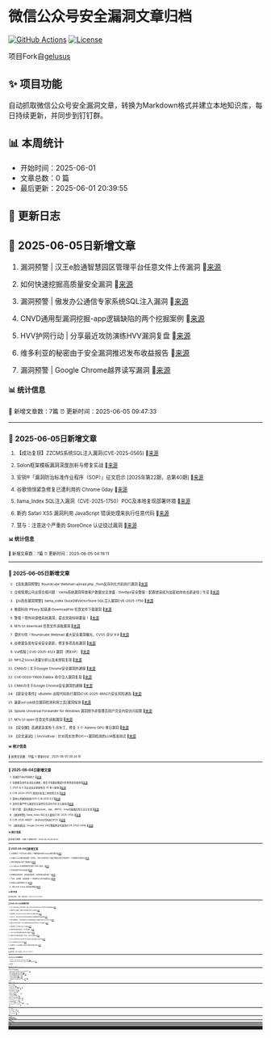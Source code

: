 # 微信公众号安全漏洞文章归档

[![GitHub Actions](https://github.com/gelusus/wxvl/actions/workflows/update_today.yml/badge.svg)](https://github.com/gelusus/wxvl/actions)
[![License](https://img.shields.io/badge/license-MIT-blue.svg)](LICENSE)

项目Fork自[gelusus](https://github.com/gelusus/wxvl)

## ✨ 项目功能

自动抓取微信公众号安全漏洞文章，转换为Markdown格式并建立本地知识库，每日持续更新，并同步到钉钉群。

## 📊 本周统计
- 开始时间：2025-06-01
- 文章总数：0 篇
- 最后更新：2025-06-01 20:39:55

## 📝 更新日志

## 📢 2025-06-05日新增文章

1. 漏洞预警 | 汉王e脸通智慧园区管理平台任意文件上传漏洞 🔗[来源](https://mp.weixin.qq.com/s?__biz=MzkwMTQ0NDA1NQ==&mid=2247493312&idx=3&sn=181705888a549777ca5ddc60469799af)

2. 如何快速挖掘高质量安全漏洞 🔗[来源](https://mp.weixin.qq.com/s?__biz=MjM5OTk4MDE2MA==&mid=2655281545&idx=1&sn=c51dacb03c32e53c22ea3c7ee12da50e)

3. 漏洞预警 | 傲发办公通信专家系统SQL注入漏洞 🔗[来源](https://mp.weixin.qq.com/s?__biz=MzkwMTQ0NDA1NQ==&mid=2247493312&idx=2&sn=34a6edf72fcd14c1c0603c5e647f1f18)

4. CNVD通用型漏洞挖掘-app逻辑缺陷的两个挖掘案例 🔗[来源](https://mp.weixin.qq.com/s?__biz=Mzg2ODYxMzY3OQ==&mid=2247519424&idx=1&sn=d2898555db99efec97a2a0bf0a748284)

5. HVV护网行动 | 分享最近攻防演练HVV漏洞复盘 🔗[来源](https://mp.weixin.qq.com/s?__biz=Mzg2MDg0ODg1NQ==&mid=2247546428&idx=2&sn=6f40163d3d690076a95f75e1becb1dd3)

6. 维多利亚的秘密由于安全漏洞推迟发布收益报告 🔗[来源](https://mp.weixin.qq.com/s?__biz=MzA5MzU5MzQzMA==&mid=2652116177&idx=1&sn=b61a279f71e939047cb92a3467d505fe)

7. 漏洞预警 | Google Chrome越界读写漏洞 🔗[来源](https://mp.weixin.qq.com/s?__biz=MzkwMTQ0NDA1NQ==&mid=2247493312&idx=1&sn=11be0c58b7008b8cc0ccf0e7c2e69492)

#### 📊 统计信息
<small>📝 新增文章数：7篇
⏰ 更新时间：2025-06-05 09:47:33<small>

---


## 📢 2025-06-05日新增文章

1. 【成功复现】ZZCMS系统SQL注入漏洞(CVE-2025-0565) 🔗[来源](https://mp.weixin.qq.com/s?__biz=MzU2NDgzOTQzNw==&mid=2247503353&idx=1&sn=2879dd13e8053ea89d8b73c643cf584c)

2. Solon框架模板漏洞深度剖析与修复实战 🔗[来源](https://mp.weixin.qq.com/s?__biz=MzkxNTIwNTkyNg==&mid=2247555033&idx=1&sn=8b9eb9d96e81a19e599e4b06d4acd1d8)

3. 安钥®「漏洞防治标准作业程序（SOP）」征文启示 [2025年第22期，总第40期] 🔗[来源](https://mp.weixin.qq.com/s?__biz=Mzk0OTQzMDI4Mg==&mid=2247484865&idx=1&sn=8b1d3df35de589153681dbd36d404672)

4. 谷歌悄悄紧急修复已遭利用的 Chrome 0day 🔗[来源](https://mp.weixin.qq.com/s?__biz=MzI2NTg4OTc5Nw==&mid=2247523177&idx=1&sn=6ead40fb0a70735a161f4ecd984a3f01)

5. llama_Index SQL注入漏洞（CVE-2025-1750）POC及本地复现部署环境 🔗[来源](https://mp.weixin.qq.com/s?__biz=MzkwMzUyMjk2MQ==&mid=2247484462&idx=1&sn=7a2f920a5bd2ec339a782f88f68fa3ed)

6. 新的 Safari XSS 漏洞利用 JavaScript 错误处理来执行任意代码 🔗[来源](https://mp.weixin.qq.com/s?__biz=MzI0NzE4ODk1Mw==&mid=2652096308&idx=1&sn=d4d276386458934743383a476c8c2723)

7. 慧与：注意这个严重的 StoreOnce 认证绕过漏洞 🔗[来源](https://mp.weixin.qq.com/s?__biz=MzI2NTg4OTc5Nw==&mid=2247523177&idx=2&sn=5f49791311ee93aa1acd5a1dd56c0a88)

#### 📊 统计信息
<small>📝 新增文章数：7篇
⏰ 更新时间：2025-06-05 04:19:11<small>

---


## 📢 2025-06-05日新增文章

1. 【高危漏洞预警】Roundcube Webmail upload.php _from反序列化代码执行漏洞 🔗[来源](https://mp.weixin.qq.com/s?__biz=MzI3NzMzNzE5Ng==&mid=2247490183&idx=2&sn=26d52c8caaf272e72f132b255994b95a)

2. 合规管理公司出现合规问题：Vanta系统漏洞导致客户数据交叉泄露：DevOps安全警报：配置错误成为加密劫持攻击新途径 | 牛览 🔗[来源](https://mp.weixin.qq.com/s?__biz=MjM5Njc3NjM4MA==&mid=2651137085&idx=2&sn=a1068ce13789e6cc3241c9e621774f49)

3. 【AI高危漏洞预警】llama_index DuckDBVectorStore SQL注入漏洞CVE-2025-1750 🔗[来源](https://mp.weixin.qq.com/s?__biz=MzI3NzMzNzE5Ng==&mid=2247490183&idx=1&sn=8796151f4fa121bbb37bd0cbfe9f8b11)

4. 唯德科创 IPEasy 知易通 DownloadFile 任意文件下载漏洞 🔗[来源](https://mp.weixin.qq.com/s?__biz=MzkzNzMxODkzMw==&mid=2247485894&idx=1&sn=c532159a5a85d9939354104532ecd411)

5. 警惕！境外间谍借系统漏洞，直击党政科研要害！ 🔗[来源](https://mp.weixin.qq.com/s?__biz=MzkzNjIzMjM5Ng==&mid=2247492623&idx=1&sn=850372f429fe2877e3bc96d0d6f52967)

6. M7s UI download 任意文件读取漏洞 🔗[来源](https://mp.weixin.qq.com/s?__biz=MzkzMTcwMTg1Mg==&mid=2247491693&idx=1&sn=4f6b2b1ccf9491a261ce9ce50a700534)

7. 潜伏10年！Roundcube Webmail 重大安全漏洞曝光，CVSS 评分 9.9 🔗[来源](https://mp.weixin.qq.com/s?__biz=MjM5NTc2MDYxMw==&mid=2458595168&idx=3&sn=1778f7b154f1be5f2139f7fdca6dc4be)

8. 谷歌紧急发布安卓安全更新，修复多项高危漏洞 🔗[来源](https://mp.weixin.qq.com/s?__biz=MjM5NjA0NjgyMA==&mid=2651322480&idx=4&sn=1305aad8febb12c5f092cba247ab1534)

9. Vul情报 | CVE-2025-4123 漏洞（附EXP） 🔗[来源](https://mp.weixin.qq.com/s?__biz=MzI1NTM4ODIxMw==&mid=2247501362&idx=1&sn=01b71332a9c7c08f19fa2bd90f837ca6)

10. NPS之Socks流量分析以及未授权复现 🔗[来源](https://mp.weixin.qq.com/s?__biz=MzkyNTY3Nzc3Mg==&mid=2247489932&idx=1&sn=ad2b365fc59ff231cc27cb2df0aab090)

11. CNNVD | 关于Google Chrome安全漏洞的通报 🔗[来源](https://mp.weixin.qq.com/s?__biz=MzA5MzE5MDAzOA==&mid=2664243600&idx=1&sn=a254cce915bb8018f5d4620176b69f20)

12. CVE-2020-11800 Zabbix 命令注入漏洞复现 🔗[来源](https://mp.weixin.qq.com/s?__biz=MzU0NTU5NTA4NQ==&mid=2247491726&idx=1&sn=a620064d4be426858ff4515ad6baa67d)

13. CNNVD关于Google Chrome安全漏洞的通报 🔗[来源](https://mp.weixin.qq.com/s?__biz=MzAxODY1OTM5OQ==&mid=2651463091&idx=1&sn=cf5d4e1447040ab6b1b31484430e7834)

14. 【新安全事件】vBulletin 远程代码执行漏洞(CVE-2025-48827)安全风险通告 🔗[来源](https://mp.weixin.qq.com/s?__biz=MzU5NDgxODU1MQ==&mid=2247503443&idx=1&sn=763f543a4089f1b08833ccbac7059be5)

15. 最新xxl-job综合漏洞检测利用工具|漏洞探测 🔗[来源](https://mp.weixin.qq.com/s?__biz=Mzg3ODE2MjkxMQ==&mid=2247491941&idx=1&sn=180a7a72b014cd3156a1f44dee242368)

16. Splunk Universal Forwarder for Windows 漏洞授予非管理员用户完全内容访问权限 🔗[来源](https://mp.weixin.qq.com/s?__biz=MzI0NzE4ODk1Mw==&mid=2652096308&idx=2&sn=63481e238664f1bde33e4fa50f1ee971)

17. M7s UI open 任意文件读取漏洞 🔗[来源](https://mp.weixin.qq.com/s?__biz=MzkzMTcwMTg1Mg==&mid=2247491684&idx=1&sn=07dbb62f791af15130c9a2bbcdc77c41)

18. 【安全圈】高通紧急发布 5 月补丁，修复 3 个 Adreno GPU 零日漏洞 🔗[来源](https://mp.weixin.qq.com/s?__biz=MzIzMzE4NDU1OQ==&mid=2652069999&idx=2&sn=31032694ae0b355efabdb89fde5ebc02)

19. 【论文速读】| SecVulEval：针对真实世界C∕C++漏洞检测的LLM基准测试 🔗[来源](https://mp.weixin.qq.com/s?__biz=MzkzNDUxOTk2Mw==&mid=2247496548&idx=1&sn=80b474dcabbcb2690af97241a091e02e)

#### 📊 统计信息
<small>📝 新增文章数：19篇
⏰ 更新时间：2025-06-05 00:24:19<small>

---


## 📢 2025-06-04日新增文章

1. 某园区0day代码审计 🔗[来源](https://mp.weixin.qq.com/s?__biz=MzkyMjM5NDM3NQ==&mid=2247486536&idx=1&sn=9a6234de86003dce55ef80148b372a1f)

2. 谷歌紧急发布安卓安全更新，修复可导致权限提升的多项高危漏洞 🔗[来源](https://mp.weixin.qq.com/s?__biz=MzUyMzczNzUyNQ==&mid=2247524681&idx=3&sn=a29e14d95783cd29e736a3f282efa03a)

3. 2025 年 6 月安卓安全更新修复 30 多个漏洞 🔗[来源](https://mp.weixin.qq.com/s?__biz=MzI2NzAwOTg4NQ==&mid=2649795315&idx=3&sn=295593d68ae1db67020a8b1080cca5cc)

4. CVE-2024-47575 漏洞分析及三种利用方式 🔗[来源](https://mp.weixin.qq.com/s?__biz=Mzk0OTU2ODQ4Mw==&mid=2247487354&idx=1&sn=44aee310cb9ef148d0a41a5da713e6c6)

5. 雷神众测漏洞周报2025.5.26-2025.6.2 🔗[来源](https://mp.weixin.qq.com/s?__biz=MzI0NzEwOTM0MA==&mid=2652503426&idx=1&sn=115407d3c71a09bb32a1e396ce382f5a)

6. 某优化版PHP九国语言交易所存在前台SQL注入漏洞 🔗[来源](https://mp.weixin.qq.com/s?__biz=Mzg4MTkwMTI5Mw==&mid=2247489823&idx=1&sn=050f5a09a08d9878b8aa12897bdb5165)

7. 第125篇：蓝队溯源之burpsuite、zap、AWVS、xray扫描器反制方法与复现 🔗[来源](https://mp.weixin.qq.com/s?__biz=Mzg2NjUzNzg4Ng==&mid=2247484703&idx=1&sn=720816ecc0b5ad2912dd2a40ba854d57)

8. 【漏洞预警】llama_index SQL注入漏洞(CVE-2025-1750) 🔗[来源](https://mp.weixin.qq.com/s?__biz=Mzg5MDk3MTgxOQ==&mid=2247499910&idx=1&sn=df1de2e9b4b1e20a50c035217bcd298d)

9. CVE-2025-48827：vbulletin代码执行POC 🔗[来源](https://mp.weixin.qq.com/s?__biz=Mzg3NzU1NzIyMg==&mid=2247485051&idx=1&sn=af7709c22592ba59aa6272659d0f4772)

10. 【漏洞通告】Google Chrome V8引擎越界读写漏洞(CVE-2025-5419) 🔗[来源](https://mp.weixin.qq.com/s?__biz=MzkzNzY5OTg2Ng==&mid=2247501135&idx=2&sn=482408cecbddba76f261d8619d97d676)

#### 📊 统计信息
<small>📝 新增文章数：10篇
⏰ 更新时间：2025-06-04 16:30:10<small>

---


## 📢 2025-06-04日新增文章

1. 谷歌修复了今年年初以来第二个被积极利用的Chrome零日漏洞 🔗[来源](https://mp.weixin.qq.com/s?__biz=Mzg3OTc0NDcyNQ==&mid=2247493984&idx=1&sn=9ba0403347dc177e4caa30af389f631f)

2. 谷歌Chrome零日漏洞遭广泛利用，可执行任意代码 | 顶级大模型向警方举报用户！AI告密排行榜出炉 🔗[来源](https://mp.weixin.qq.com/s?__biz=MzI1OTA1MzQzNA==&mid=2651248052&idx=1&sn=54f78fda5dc9802dddda0d47a5adbc43)

3. 源码泄露审计文件下载漏洞 🔗[来源](https://mp.weixin.qq.com/s?__biz=MzkwODc1NTgyMg==&mid=2247485369&idx=1&sn=ad3ebcd655dc05dcb2d59189a2c5c626)

4. 从 Rebuild 企业级系统代码审计 SSRF 漏洞。 🔗[来源](https://mp.weixin.qq.com/s?__biz=Mzg3MDU1MjgwNA==&mid=2247487453&idx=1&sn=dd70e73a6be4353a33566c323a73d682)

5. EMQX命令执行后渗透 🔗[来源](https://mp.weixin.qq.com/s?__biz=MzAxMjE3ODU3MQ==&mid=2650610964&idx=3&sn=fca50e82f94f682a5a2e622dd3f26c96)

6. 网络安全炼金术：短信轰炸漏洞，从逆向到无限可能？ 🔗[来源](https://mp.weixin.qq.com/s?__biz=MzU3MjczNzA1Ng==&mid=2247497557&idx=2&sn=3e33ffbc2dd2d9b0fdad285363d58325)

7. 牟林：没想到，就是漏洞——特洛伊木马对中国的启示 🔗[来源](https://mp.weixin.qq.com/s?__biz=MzA5MDg1MDUyMA==&mid=2650480002&idx=2&sn=402cda184dbf54409e5116fdefa8c784)

8. 若依Vue漏洞检测工具 🔗[来源](https://mp.weixin.qq.com/s?__biz=Mzk0MDQzNzY5NQ==&mid=2247493719&idx=1&sn=72763c3bcfa2e8e472e60e7dc715d642)

9. 【$6,000】Firefox 高危漏洞披露 🔗[来源](https://mp.weixin.qq.com/s?__biz=MjM5Mzc4MzUzMQ==&mid=2650261263&idx=1&sn=509e830ca163d3c541c8824bea2e5592)

#### 📊 统计信息
<small>📝 新增文章数：9篇
⏰ 更新时间：2025-06-04 12:29:00<small>

---


## 📢 2025-06-04日新增文章

1. 基于 ViewState 反序列化漏洞，通过 Sharp4ViewStateShell 执行命令实现权限维持 🔗[来源](https://mp.weixin.qq.com/s?__biz=MzUyOTc3NTQ5MA==&mid=2247499805&idx=1&sn=a79411db28696f519f55efa6370f29fe)

2. 漏洞预警 | 傲发办公通信专家系统任意文件上传漏洞 🔗[来源](https://mp.weixin.qq.com/s?__biz=MzkwMTQ0NDA1NQ==&mid=2247493301&idx=3&sn=455aa6ff47c1f7ac85e74f8d8b1aba98)

3. 漏洞预警 | PrestaShop tshirtecommerce目录遍历漏洞 🔗[来源](https://mp.weixin.qq.com/s?__biz=MzkwMTQ0NDA1NQ==&mid=2247493301&idx=1&sn=964eaacc145b0d78dc3d84aaac8d2df2)

4. 潜伏十年！Roundcube Webmail高危漏洞让黑客随意操控你的邮箱 🔗[来源](https://mp.weixin.qq.com/s?__biz=Mzg4NTg5MDQ0OA==&mid=2247488038&idx=1&sn=2aef72e57e0086e4305d23d00c35d9a4)

5. 6年旧镜像翻车！手把手教你用Docker部署最新版企业级漏洞扫描工具OpenVAS 🔗[来源](https://mp.weixin.qq.com/s?__biz=MzI4NjAzMTk3MA==&mid=2458860633&idx=1&sn=5b6cc0f21b97d658225bc4e366ee3398)

6. 硬件安全研究员震惊！STM32漏洞利用实现任意代码执行全过程曝光 🔗[来源](https://mp.weixin.qq.com/s?__biz=MzI1Mjk2MTM1OQ==&mid=2247485584&idx=1&sn=6342934e6aa5ea24f539787d268c36ad)

7. 漏洞预警 | JEEWMS SQL注入漏洞 🔗[来源](https://mp.weixin.qq.com/s?__biz=MzkwMTQ0NDA1NQ==&mid=2247493301&idx=2&sn=f64ceabd513c7af560752897f9bc90f1)

8. 简单好用的漏洞管理工具（附下载链接） 🔗[来源](https://mp.weixin.qq.com/s?__biz=Mzg5OTYxMjk0Mw==&mid=2247490611&idx=1&sn=5696e7fcac9c7646ac8fd23c5c37b1ac)

9. 【src】SRC漏洞挖掘信息收集与挖掘技巧 🔗[来源](https://mp.weixin.qq.com/s?__biz=Mzk0Mzc1MTI2Nw==&mid=2247491180&idx=1&sn=b210da06b518e42b574e7a6206c75449)

10. 谷歌Chrome零日漏洞遭广泛利用，可执行任意代码 🔗[来源](https://mp.weixin.qq.com/s?__biz=MzU2NDY2OTU4Nw==&mid=2247520871&idx=1&sn=0706c2bac7206e0f05fdfa4bca5677e4)

11. 有 10 年历史的 Roundcube RCE 漏洞可让攻击者执行恶意代码 🔗[来源](https://mp.weixin.qq.com/s?__biz=MzI2NzAwOTg4NQ==&mid=2649795315&idx=2&sn=d0015fdb76b856cd4959e7046d09c8a9)

12. xxl-job漏洞综合利用工具 🔗[来源](https://mp.weixin.qq.com/s?__biz=MzkwMzMwODg2Mw==&mid=2247512556&idx=1&sn=b112e0baa0b36ba161ef60910b3ae0ca)

13. 高通修复了三个在有限针对性攻击中被利用的零日漏洞 🔗[来源](https://mp.weixin.qq.com/s?__biz=Mzg3OTc0NDcyNQ==&mid=2247493984&idx=2&sn=81c758ea9cbb9fea538712b2b954e868)

#### 📊 统计信息
<small>📝 新增文章数：13篇
⏰ 更新时间：2025-06-04 09:49:14<small>

---


## 📢 2025-06-04日新增文章

1. CVSS10分！vBulletin远程代码执行漏洞安全风险通告 🔗[来源](https://mp.weixin.qq.com/s?__biz=MjM5NjY2MTIzMw==&mid=2650623594&idx=2&sn=120a04c661d02eabd3898c0da6d200f3)

2. 后渗透神器AdaptixC2红队渗测试多人协作框架（附带教程）|漏洞探测 🔗[来源](https://mp.weixin.qq.com/s?__biz=Mzg3ODE2MjkxMQ==&mid=2247491927&idx=1&sn=8ff43a267d390da09bb09964f1c7c522)

#### 📊 统计信息
<small>📝 新增文章数：2篇
⏰ 更新时间：2025-06-04 04:24:23<small>

---


## 📢 2025-06-04日新增文章

1. 紧急预警：谷歌Chrome高危0Day漏洞（CVE-2025-5419）遭黑客大规模利用！ 🔗[来源](https://mp.weixin.qq.com/s?__biz=MzkwMzYyNzQ1NA==&mid=2247485477&idx=1&sn=d14d0b13567a89ebdf0c7f7311643b87)

2. 隐秘的 npm 供应链攻击：误植域名导致RCE和数据破坏 🔗[来源](https://mp.weixin.qq.com/s?__biz=MzI2NTg4OTc5Nw==&mid=2247523167&idx=2&sn=4249c8e9e0dace01810c665eda52c421)

3. 天擎终端安全管理系统getsimilarlist存在SQL注入漏洞 🔗[来源](https://mp.weixin.qq.com/s?__biz=MzU1NTQ5MDEwNw==&mid=2247485116&idx=1&sn=306e44f00e3fa6ac9ef562887dfe241e)

4. 杭州三一谦成科技车辆监控服务平台 platformSql SQL注入漏洞 🔗[来源](https://mp.weixin.qq.com/s?__biz=MzkzNzMxODkzMw==&mid=2247485889&idx=1&sn=6c577fda35fc0647c190200cce377544)

5. java审计之下载漏洞获取到的代码如何断点调试 🔗[来源](https://mp.weixin.qq.com/s?__biz=Mzk0NDU5NTc4OA==&mid=2247484586&idx=1&sn=61cc63ef6e7072a562ffca32d9e0498a)

6. Edu实战记录 | 四个漏洞打包提交 🔗[来源](https://mp.weixin.qq.com/s?__biz=MzkyNTUyNTE5OA==&mid=2247487122&idx=1&sn=85d1305a6894dabf8e32db3149494fc0)

7. SRC凭什么要为“废物”白帽子的真实漏洞付费？ 🔗[来源](https://mp.weixin.qq.com/s?__biz=MzkwODI1ODgzOA==&mid=2247507104&idx=1&sn=48dabeea7a2f1ec51307204a97523111)

8. vBulletin replaceAdTemplate 远程代码执行漏洞 (CVE-2025-48827) 🔗[来源](https://mp.weixin.qq.com/s?__biz=MzkzMTcwMTg1Mg==&mid=2247491674&idx=1&sn=0f431e61e3429ce89491799a3222c337)

9. 【AI高危漏洞预警】AstrBot路径遍历漏洞CVE-2025-48957 🔗[来源](https://mp.weixin.qq.com/s?__biz=MzI3NzMzNzE5Ng==&mid=2247490173&idx=2&sn=86d636b4d5e7fb36ab9a97507f549c21)

#### 📊 统计信息
<small>📝 新增文章数：9篇
⏰ 更新时间：2025-06-04 00:29:33<small>

---


## 📢 2025-06-03日新增文章

1. 漏洞通告 | llama_Index SQL注入漏洞 🔗[来源](https://mp.weixin.qq.com/s?__biz=Mzg5MTc3ODY4Mw==&mid=2247507765&idx=1&sn=9504084832ca68bdca9d43324f9d7474)

2. SRC漏洞挖掘：别再盯着那些烂大街的姿势了！ 🔗[来源](https://mp.weixin.qq.com/s?__biz=MzU3MjczNzA1Ng==&mid=2247497545&idx=2&sn=388a1ddd29a198e2ec0aa94088e91f4f)

3. 小心全屏“障眼法”！苹果浏览器曝BitM攻击漏洞，登录凭证面临失窃风险！ 🔗[来源](https://mp.weixin.qq.com/s?__biz=MzA4NTY4MjAyMQ==&mid=2447900653&idx=1&sn=d8753f3adada1da31a48013b2410f1c3)

4. 加密算法被破解而导致的漏洞，能按内部已知+通用漏洞忽略吗？ 🔗[来源](https://mp.weixin.qq.com/s?__biz=MzkyOTQzNjIwNw==&mid=2247492458&idx=1&sn=f2fd28cb57bd84b198896cf15b300043)

5. 谷歌Chrome零日漏洞遭广泛利用，可执行任意代码 🔗[来源](https://mp.weixin.qq.com/s?__biz=MjM5NjA0NjgyMA==&mid=2651322416&idx=1&sn=f496ad76672dc84007c77a588480096b)

6. 高通：速修复这三个已遭利用的 Adreno GPU 漏洞 🔗[来源](https://mp.weixin.qq.com/s?__biz=MzI2NTg4OTc5Nw==&mid=2247523167&idx=1&sn=41ef09229896e2bf881d8508d57c29fd)

7. 【1day】某医药系统存在前台SQL注入漏洞 🔗[来源](https://mp.weixin.qq.com/s?__biz=Mzg4MTkwMTI5Mw==&mid=2247489807&idx=1&sn=ae168d989a5d57ebb2fc40ba71f045a3)

8. CNVD漏洞周报2025年第20期 🔗[来源](https://mp.weixin.qq.com/s?__biz=MzU3ODM2NTg2Mg==&mid=2247496018&idx=1&sn=0c204e70771dbe94a5f424a8a21acb78)

9. 【高危漏洞预警】YAML-LibYAML信息泄露漏洞(CVE-2025-40908) 🔗[来源](https://mp.weixin.qq.com/s?__biz=MzI3NzMzNzE5Ng==&mid=2247490173&idx=1&sn=4f5ff7a32aaddb7668e87502c08b810a)

10. CNVD漏洞周报2025年第20期 🔗[来源](https://mp.weixin.qq.com/s?__biz=MzIwNDk0MDgxMw==&mid=2247499948&idx=1&sn=8d0a50fa3be577710f99f60e0d55b1ea)

11. SRC实战篇-还在交Druid的低危漏洞？ 🔗[来源](https://mp.weixin.qq.com/s?__biz=MzkxMDY3MzQyNQ==&mid=2247484946&idx=1&sn=d5515e74135ed5faeca4b174483625eb)

12. 上周关注度较高的产品安全漏洞(20250526-20250601) 🔗[来源](https://mp.weixin.qq.com/s?__biz=MzU3ODM2NTg2Mg==&mid=2247496018&idx=2&sn=8e0f8b730bf80442638e1ddc4cfaa67d)

13. 【免费领】智能设备安全干货：路由器0day漏洞实战大全 🔗[来源](https://mp.weixin.qq.com/s?__biz=MzkxNTIwNTkyNg==&mid=2247555006&idx=2&sn=df42accd650c3815dec113c6066fbb05)

14. 【风险通告】Roundcube Webmail存在反序列化漏洞（CVE-2025-49113） 🔗[来源](https://mp.weixin.qq.com/s?__biz=MzUzOTE2OTM5Mg==&mid=2247490407&idx=1&sn=59e92744084604a545c4ba90ce5b5901)

15. 【漏洞通告】Google Chrome越界读写漏洞安全风险通告 🔗[来源](https://mp.weixin.qq.com/s?__biz=MzU4NjY4MDAyNQ==&mid=2247497531&idx=1&sn=abfa9f975edcef1c644013013123b992)

16. 第125篇：蓝队溯源之burpsuite、zap、AWVS、xray扫描器反制方法与复现 🔗[来源](https://mp.weixin.qq.com/s?__biz=MzkzMjI1NjI3Ng==&mid=2247487580&idx=1&sn=c3d1340301f061e448a5c33fcf1e724e)

17. Chrome 浏览器V8引擎越界读写漏洞(CVE-2025-5419) 🔗[来源](https://mp.weixin.qq.com/s?__biz=Mzg2NjgzNjA5NQ==&mid=2247524455&idx=1&sn=7d56f68b4a46168ba93320c07c0c6894)

18. 【安全圈】谷歌修复导致 AI 概览称“现在是 2024 年”的漏洞 🔗[来源](https://mp.weixin.qq.com/s?__biz=MzIzMzE4NDU1OQ==&mid=2652069983&idx=2&sn=aadb9b93aed958142a9ead6975be3334)

19. openfire鉴权绕过漏洞原理解析 🔗[来源](https://mp.weixin.qq.com/s?__biz=MjM5MjEyMTcyMQ==&mid=2651037738&idx=1&sn=5caed91973ba168620331341c348e949)

20. 【安全圈】OneDrive 文件选择器漏洞让应用程序获取用户整个云盘的访问权限 🔗[来源](https://mp.weixin.qq.com/s?__biz=MzIzMzE4NDU1OQ==&mid=2652069983&idx=1&sn=eb2edf37f5fe485f355232db8212e7da)

21. 搭建靶场、Windows∕Linux系统安全、sql注入、XSS、代码审计∕RCE、木马免杀、暴力破解、SSRF、提权 🔗[来源](https://mp.weixin.qq.com/s?__biz=MjM5OTk4MDE2MA==&mid=2655281264&idx=2&sn=8bfbc105cc225c87951b3fc957ea7e4c)

22. 群晖DiskStation漏洞利用：从CVE-2024-10442到远程代码执行 🔗[来源](https://mp.weixin.qq.com/s?__biz=MzUzMDUxNTE1Mw==&mid=2247512290&idx=1&sn=59f9e65046dbe616bab36f8cc905751b)

#### 📊 统计信息
<small>📝 新增文章数：22篇
⏰ 更新时间：2025-06-03 20:46:04<small>

---


## 📢 2025-06-03日新增文章

1. 当漏洞成为“数字战争”的弹药，谁能改写攻防规则？(文末赠书) 🔗[来源](https://mp.weixin.qq.com/s?__biz=Mzg4Njc1MTIzMw==&mid=2247485855&idx=1&sn=1ee08da0b56a4bc9dc8d8c78f0c32b52)

2. 还在用Wireshark？这款工具直接帮你提取Web攻击+复现请求全过程！ 🔗[来源](https://mp.weixin.qq.com/s?__biz=MzUyOTcyNDg1OA==&mid=2247484520&idx=1&sn=b2c7479d43d432ea870909c8e2982c67)

3. Nacos Derby命令执行漏洞利用脚本 🔗[来源](https://mp.weixin.qq.com/s?__biz=Mzk0MjY1ODE5Mg==&mid=2247486128&idx=1&sn=f53eee0b5e39100f7c419294e03470f2)

4. 分享一款图形化的 .DS_Store文件泄露、.git目录泄露、.svn目录泄露漏洞利用工具 🔗[来源](https://mp.weixin.qq.com/s?__biz=MzkyNzIxMjM3Mg==&mid=2247490549&idx=1&sn=41c95e54595d2a93aeead92a7d3ccfaf)

5. Linux崩溃报告漏洞（cve -2025- 5054,4598）暴露密码哈希 🔗[来源](https://mp.weixin.qq.com/s?__biz=MzI5NTA0MTY2Mw==&mid=2247485940&idx=1&sn=823869f1102b2f23517af096e86cea71)

6. 【漏洞预警】Google Chrome 越界读写漏洞(CVE-2025-5419) 🔗[来源](https://mp.weixin.qq.com/s?__biz=MzkyNzQzNDI5OQ==&mid=2247486692&idx=1&sn=6cb93ecc909a04b68dfcecff8622eec0)

7. 粉丝福利*3《攻击网络协议：协议漏洞的发现+利用+保护》 🔗[来源](https://mp.weixin.qq.com/s?__biz=Mzk0MTIzNTgzMQ==&mid=2247521231&idx=1&sn=497bf82f8e4dc070256e7da622bae771)

#### 📊 统计信息
<small>📝 新增文章数：7篇
⏰ 更新时间：2025-06-03 16:31:09<small>

---


## 📢 2025-06-03日新增文章

1. 还在用Wireshark？这款工具直接帮你提取Web攻击+复现请求全过程！ 🔗[来源](https://mp.weixin.qq.com/s?__biz=MzkxMTUwOTY1MA==&mid=2247490976&idx=1&sn=36d7bc9e1e4ac616bb517481181ebcd2)

2. 高通警告黑客正在利用三个新修补的 Adreno GPU 漏洞 🔗[来源](https://mp.weixin.qq.com/s?__biz=MzI2NzAwOTg4NQ==&mid=2649795303&idx=3&sn=c9459b810da15cd8177f4838c1d3e015)

3. CVE-2025-40634：TP-Link Archer AX50版本 RCE！ 🔗[来源](https://mp.weixin.qq.com/s?__biz=Mzg3NzU1NzIyMg==&mid=2247485043&idx=1&sn=c1f032c67767a91affd1e7de4abac388)

4. 【已发现在野利用】Google Chrome 越界读写漏洞(CVE-2025-5419)安全风险通告 🔗[来源](https://mp.weixin.qq.com/s?__biz=MzU5NDgxODU1MQ==&mid=2247503432&idx=1&sn=07b94dac013b6a33369f1c15042d40ae)

5. 高通Adreno GPU零日漏洞遭利用，全球安卓用户面临攻击风险 🔗[来源](https://mp.weixin.qq.com/s?__biz=MzAxMjE3ODU3MQ==&mid=2650610951&idx=2&sn=7d6fed8f4199f9bb17e12f1e5fc7043c)

6. 简易短信轰炸漏洞挖掘 🔗[来源](https://mp.weixin.qq.com/s?__biz=MzkxNDAyNTY2NA==&mid=2247519560&idx=2&sn=188f5e1dd0173385a63281695c542aa3)

7. ExploitDB 一款轻量级用于抓取、展示和导出 Exploit-DB中的漏洞数据的工具 🔗[来源](https://mp.weixin.qq.com/s?__biz=MzAxMjE3ODU3MQ==&mid=2650610951&idx=4&sn=e7b9050bc796b2985094177e56102e3a)

8. 两大Linux漏洞曝光，可致敏感数据泄露 🔗[来源](https://mp.weixin.qq.com/s?__biz=Mzg3OTc0NDcyNQ==&mid=2247493973&idx=2&sn=7329951e75e17f34506c3e655c56ef47)

9. 稀土掘金 x Trae 夏日寻宝之旅开启：做任务得积分兑大疆pocket3、Apple watch等豪礼 🔗[来源](https://mp.weixin.qq.com/s?__biz=MzI1MzYzMjE0MQ==&mid=2247514735&idx=2&sn=5a123dd499cc133d89b213a7ca035950)

10. 【CVE-2025-20188】思科 RCE 漏洞分析 🔗[来源](https://mp.weixin.qq.com/s?__biz=MjM5Mzc4MzUzMQ==&mid=2650261256&idx=1&sn=0a74831dec1e22b0350f5b5428d07f10)

11. 突发！朝鲜Lazarus集团突袭韩国多行业，“同步漏洞行动”掀起网络暗战！ 🔗[来源](https://mp.weixin.qq.com/s?__biz=Mzg3OTYxODQxNg==&mid=2247486228&idx=1&sn=ac26bc61a4ca3c9a0877745f4468c114)

#### 📊 统计信息
<small>📝 新增文章数：11篇
⏰ 更新时间：2025-06-03 12:28:34<small>

---


## 📢 2025-06-03日新增文章

1. vBulletin论坛软件曝出两大漏洞正遭活跃攻击 🔗[来源](https://mp.weixin.qq.com/s?__biz=Mzg3OTc0NDcyNQ==&mid=2247493973&idx=4&sn=83f48d8ebe0933c0775806b72338737c)

2. 突破浅层测试桎梏：多维度漏洞挖掘突破与实践探索 🔗[来源](https://mp.weixin.qq.com/s?__biz=MzkxNzY5MTg1Ng==&mid=2247488688&idx=2&sn=ce63f1c9f51187b003ff38f7df255576)

3. Realtek蓝牙HCI适配器驱动程序0day漏洞披露，攻击者可删除Windows任意文件 🔗[来源](https://mp.weixin.qq.com/s?__biz=MzI2NzAwOTg4NQ==&mid=2649795303&idx=2&sn=39e27fa254e9d75b09d7edf6a137246d)

4. 专家发布了关于思科IOS XE WLC漏洞CVE-2025-20188的详细分析 🔗[来源](https://mp.weixin.qq.com/s?__biz=Mzg3OTc0NDcyNQ==&mid=2247493973&idx=1&sn=c1c4477aa71c8c5ec31746683788cc6b)

5. 一款以Web与全版本服务漏洞检测为核心的辅助性主、被动扫描工具 🔗[来源](https://mp.weixin.qq.com/s?__biz=Mzk0ODM0NDIxNQ==&mid=2247494412&idx=1&sn=13bc8dcddd3dad02a2efc9e51490e172)

6. 漏洞预警 | 银达汇智智慧综合管理平台SQL注入漏洞 🔗[来源](https://mp.weixin.qq.com/s?__biz=MzkwMTQ0NDA1NQ==&mid=2247493280&idx=2&sn=959893b377b1f9d3bb3d7df38ce51c70)

7. 漏洞预警 | Google Chrome V8越界写入漏洞 🔗[来源](https://mp.weixin.qq.com/s?__biz=MzkwMTQ0NDA1NQ==&mid=2247493280&idx=1&sn=dab2e1d27876d12d5663f0ae1a7d1c4d)

8. Evertz SDVN 上的远程代码执行 (CVE-2025-4009) 🔗[来源](https://mp.weixin.qq.com/s?__biz=MzAxMjYyMzkwOA==&mid=2247530392&idx=4&sn=f69b52a15a10f1ee3d9ee170ba468a0f)

#### 📊 统计信息
<small>📝 新增文章数：8篇
⏰ 更新时间：2025-06-03 09:48:47<small>

---


## 📢 2025-06-03日新增文章

1. 国产 Web 框架 Solon v2.5.11 RCE && nginxWebUI RCE 🔗[来源](https://mp.weixin.qq.com/s?__biz=MzkzNzMxODkzMw==&mid=2247485884&idx=1&sn=b127b788e9aada865a9653b23919fb67)

#### 📊 统计信息
<small>📝 新增文章数：1篇
⏰ 更新时间：2025-06-03 04:23:50<small>

---


## 📢 2025-06-03日新增文章

1. Linux系统安全警报：Ubuntu和RHEL发现信息泄露漏洞，CVE-2025-4598被评为Moderate 🔗[来源](https://mp.weixin.qq.com/s?__biz=MzIzNDU5NTI4OQ==&mid=2247489373&idx=1&sn=e6f109cf43353dbc8175d922bdedb62a)

2. WordPress suretriggers 权限绕过漏洞 (CVE-2025-3102) 附POC 🔗[来源](https://mp.weixin.qq.com/s?__biz=MzkzMTcwMTg1Mg==&mid=2247491664&idx=1&sn=a8865cbc68fb7086352d521ea2eb1119)

3. 突破常规！文件上传漏洞的6大隐蔽攻击面（多个高危场景剖析）|挖洞技巧 🔗[来源](https://mp.weixin.qq.com/s?__biz=Mzg3ODE2MjkxMQ==&mid=2247491791&idx=1&sn=ff5e4a045c8585d5b404ed420d49d4c0)

4. 严重Linux漏洞致全球数百万系统密码哈希值泄露 🔗[来源](https://mp.weixin.qq.com/s?__biz=MjM5NjA0NjgyMA==&mid=2651322307&idx=1&sn=4063f0cef12989b63bd8d0d3cd998454)

#### 📊 统计信息
<small>📝 新增文章数：4篇
⏰ 更新时间：2025-06-03 00:28:36<small>

---


## 📢 2025-06-02日新增文章

1. AI 安全 近日大模型推理引擎 vLLM 暴出CVSS 9.8高危rce 🔗[来源](https://mp.weixin.qq.com/s?__biz=MzkwMzY2MTcwMw==&mid=2247484883&idx=1&sn=5f24f041519c073a4a195cb4e17604d0)

2. 【两万字原创长文】完全零基础入门Fastjson系列漏洞（基础篇） 🔗[来源](https://mp.weixin.qq.com/s?__biz=MzkzMDY2MDA2Ng==&mid=2247486046&idx=1&sn=ef5ca8771a343763de51286f0d4b13ea)

3. 某园区0day代码审计 🔗[来源](https://mp.weixin.qq.com/s?__biz=Mzg2NTgzMDg1NA==&mid=2247484205&idx=1&sn=bd0d9135fb8a77ecb1a10a022c3432ca)

4. 关键 Linux 漏洞暴露了全球数百万个 Linux 系统上的密码哈希 🔗[来源](https://mp.weixin.qq.com/s?__biz=MzI0NzE4ODk1Mw==&mid=2652096296&idx=2&sn=e36e823e735c1b506cae71c3c20866d5)

#### 📊 统计信息
<small>📝 新增文章数：4篇
⏰ 更新时间：2025-06-02 20:44:36<small>

---


## 📢 2025-06-02日新增文章

1. CVE-2025-31644 F5 BIG-IP iControl TMSH 接口命令注入漏洞深入分析 🔗[来源](https://mp.weixin.qq.com/s?__biz=Mzk0NTU5Mjg0Ng==&mid=2247492045&idx=1&sn=4aa5d92ab474e19ac263cf91acdef793)

2. Supermap iServer任意文件读取漏洞 🔗[来源](https://mp.weixin.qq.com/s?__biz=MzU1NTQ5MDEwNw==&mid=2247485111&idx=1&sn=be23f1163c26c43f14f961394ecc01fc)

#### 📊 统计信息
<small>📝 新增文章数：2篇
⏰ 更新时间：2025-06-02 16:30:17<small>

---


## 📢 2025-06-02日新增文章

1. 简易短信轰炸漏洞挖掘 🔗[来源](https://mp.weixin.qq.com/s?__biz=MzUyODkwNDIyMg==&mid=2247550254&idx=1&sn=942bb44202f3367a714ac4391ed57ea7)

2. 文件上传操作漏洞场景挖掘思路 🔗[来源](https://mp.weixin.qq.com/s?__biz=MzkwODc1NTgyMg==&mid=2247485313&idx=1&sn=247d4db6184e4b05b478be78312739d7)

3. 新的 Linux 漏洞允许通过 Ubuntu、RHEL、Fedora 中的核心内存转储窃取密码哈希值 🔗[来源](https://mp.weixin.qq.com/s?__biz=MzI2NzAwOTg4NQ==&mid=2649795290&idx=3&sn=38b7ca8cfa5b15a3b60557ca6177ec51)

#### 📊 统计信息
<small>📝 新增文章数：3篇
⏰ 更新时间：2025-06-02 12:31:45<small>

---


## 📢 2025-06-02日新增文章

1. 量子安全警钟：外国研究者披露墨子号卫星激光同步漏洞 🔗[来源](https://mp.weixin.qq.com/s?__biz=MzkyMjQ5ODk5OA==&mid=2247510481&idx=1&sn=bda61f971c6f5ebd7e65b379ff4a60a5)

2. 紧急预警！Linux核心转存漏洞曝光，Ubuntu、红帽系统密码哈希可被窃取 🔗[来源](https://mp.weixin.qq.com/s?__biz=Mzg4NTg5MDQ0OA==&mid=2247488028&idx=1&sn=aac796ada6be8ef09722a2370bf46836)

3. 任意文件读取&下载漏洞的全面解析及利用 🔗[来源](https://mp.weixin.qq.com/s?__biz=MzkxNzY5MTg1Ng==&mid=2247488661&idx=2&sn=934c606c129a3f0d86781aa7963819bd)

4. 技术精华 | .NET 四种方法上传 web.config 绕过限制实现 RCE 🔗[来源](https://mp.weixin.qq.com/s?__biz=MzUyOTc3NTQ5MA==&mid=2247499790&idx=1&sn=91fc65c817ed18dfb8198f2b5af72aa9)

#### 📊 统计信息
<small>📝 新增文章数：4篇
⏰ 更新时间：2025-06-02 09:51:59<small>

---


## 📢 2025-06-02日新增文章

1. 这12个API漏洞赏金技巧，你一定要在目标上试试！ 🔗[来源](https://mp.weixin.qq.com/s?__biz=Mzg2NTkwODU3Ng==&mid=2247515358&idx=1&sn=7685c3953d21b06e259c41e0b8e22ebd)

#### 📊 统计信息
<small>📝 新增文章数：1篇
⏰ 更新时间：2025-06-02 04:22:19<small>

---


## 📢 2025-06-02日新增文章

1. 目录浏览漏洞统计脚本 -- web_director_viewer（5月28日更新） 🔗[来源](https://mp.weixin.qq.com/s?__biz=MzI4MDQ5MjY1Mg==&mid=2247516738&idx=1&sn=88872ecc81acaaafa9838d99b3359fa1)

2. 【文末护网秘籍】史诗终局：SSRF漏洞撕裂AWS防线！我从Wayback Machine炼出“弑神箭”，一箭射穿黑产帝国命门！ 🔗[来源](https://mp.weixin.qq.com/s?__biz=MzI0NjE1NDYyOA==&mid=2247485554&idx=1&sn=824dd27c139e49a5431875369685ea03)

#### 📊 统计信息
<small>📝 新增文章数：2篇
⏰ 更新时间：2025-06-02 00:24:58<small>

---


## 📢 2025-06-01日新增文章

1. 【攻防实战】ActiveMQ漏洞集锦 🔗[来源](https://mp.weixin.qq.com/s?__biz=Mzg5NTU2NjA1Mw==&mid=2247502774&idx=1&sn=f7262ac03c15933af92a0d4a7ac437fd)

2. Grafana开放重定向&服务端请求伪造漏洞(CVE-2025-4123) 🔗[来源](https://mp.weixin.qq.com/s?__biz=MzkzNzMxODkzMw==&mid=2247485877&idx=1&sn=8b1dd823a7b97c930529e2ba76284f93)

#### 📊 统计信息
<small>📝 新增文章数：2篇
⏰ 更新时间：2025-06-01 20:40:03<small>

---


---
